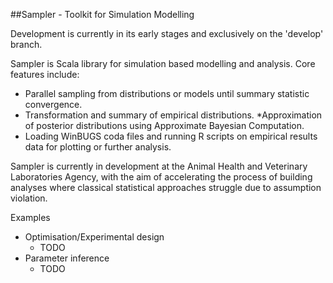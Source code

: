 ##Sampler - Toolkit for Simulation Modelling

Development is currently in its early stages and exclusively on the 'develop' branch.

Sampler is Scala library for simulation based modelling and analysis.  Core features include:
* Parallel sampling from distributions or models until summary statistic convergence.
* Transformation and summary of empirical distributions.
*Approximation of posterior distributions using Approximate Bayesian Computation.
* Loading WinBUGS coda files and running R scripts on empirical results data for plotting or further analysis.

Sampler is currently in development at the Animal Health and Veterinary Laboratories Agency, with the aim of accelerating the process of building analyses where classical statistical approaches struggle due to assumption violation.

Examples
* Optimisation/Experimental design
	* TODO
* Parameter inference
	* TODO
